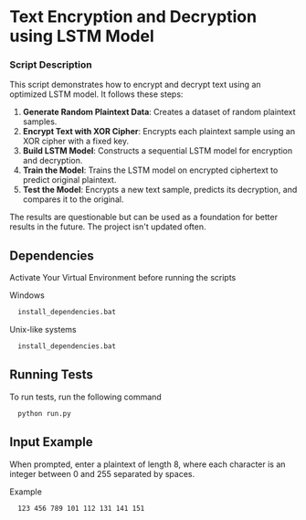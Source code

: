 
# Text Encryption and Decryption using LSTM Model

### Script Description

This script demonstrates how to encrypt and decrypt text using an optimized LSTM model. It follows these steps:

1. **Generate Random Plaintext Data**: Creates a dataset of random plaintext samples.
2. **Encrypt Text with XOR Cipher**: Encrypts each plaintext sample using an XOR cipher with a fixed key.
3. **Build LSTM Model**: Constructs a sequential LSTM model for encryption and decryption.
4. **Train the Model**: Trains the LSTM model on encrypted ciphertext to predict original plaintext.
5. **Test the Model**: Encrypts a new text sample, predicts its decryption, and compares it to the original.

The results are questionable but can be used as a foundation for better results in the future. The project isn't updated often.
## Dependencies
Activate Your Virtual Environment before running the scripts

Windows
```bash
  install_dependencies.bat
```
Unix-like systems
```bash
  install_dependencies.bat
  ```
## Running Tests

To run tests, run the following command

```bash
  python run.py
```

## Input Example

When prompted, enter a plaintext of length 8, where each character is an integer between 0 and 255 separated by spaces.

Example
```bash
  123 456 789 101 112 131 141 151
```





